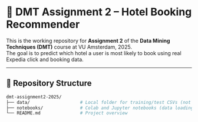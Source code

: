 # 🏨 DMT Assignment 2 – Hotel Booking Recommender

This is the working repository for **Assignment 2** of the **Data Mining Techniques (DMT)** course at VU Amsterdam, 2025.  
The goal is to predict which hotel a user is most likely to book using real Expedia click and booking data.

---

## 📂 Repository Structure

```bash
dmt-assignment2-2025/
├── data/                   # Local folder for training/test CSVs (not tracked)
├── notebooks/              # Colab and Jupyter notebooks (data loading, EDA, modeling)
└── README.md               # Project overview
